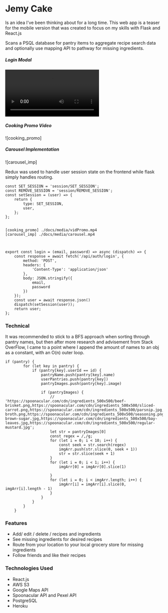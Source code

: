 # Jemy Cake
Is an idea I've been thinking about for a long time. This web app is a teaser for the mobile version that was created to focus on my skills with Flask and React.js


Scans a PSQL database for pantry items to aggregate recipe search data and optionally use mapping API to pathway for missing ingredients.


##### Login Modal
![login_modal]

##### Cooking Promo Video
![cooking_promo]

##### Carousel Implementation
![carousel_imp]

[login_modal]: ./docs/media/login.mp4

Redux was used to handle user session state on the frontend while flask simply handles routing.
```
const SET_SESSION = 'session/SET_SESSION';
const REMOVE_SESSION = 'session/REMOVE_SESSION';
const setSession = (user) => {
    return {
        type: SET_SESSION,
        user,
    };
};


[cooking_promo] ./docs/media/vidPromo.mp4
[carousel_imp] ./docs/media/carousel.mp4



export const login = (email, password) => async (dispatch) => {
    const response = await fetch('/api/auth/login', {
        method: 'POST',
        headers: {
            'Content-Type': 'application/json'
        },
        body: JSON.stringify({
            email,
            password
        })
    });
    const user = await response.json()
    dispatch(setSession(user));
    return user;
};
```

### Technical
It was recommended to stick to a BFS approach when sorting through pantry names, but then after more research and advisement from Stack OverFlow, I came to a point where I append the amount of names to an obj as a constant, with an O(n) outer loop. 

```
if (pantry) {
        for (let key in pantry) {
            if (pantry[key].userId == id) {
                pantryName.push(pantry[key].name)
                userPantries.push(pantry[key])
                pantryImages.push(pantry[key].image)

                if (pantryImages) {
                    // 'https://spoonacular.com/cdn/ingredients_500x500/beef-brisket.png,https://spoonacular.com/cdn/ingredients_500x500/sliced-carrot.png,https://spoonacular.com/cdn/ingredients_500x500/parsnip.jpg,https://spoonacular.com/cdn/ingredients_500x500/None,https://spoonacular.com/cdn/ingredients_500x500/garlic.png,https://spoonacular.com/cdn/ingredients_500x500/guinness.png,https://spoonacular.com/cdn/ingredients_500x500/beef-broth.png,https://spoonacular.com/cdn/ingredients_500x500/seasoning.png,https://spoonacular.com/cdn/ingredients_500x500/light-brown-sugar.jpg,https://spoonacular.com/cdn/ingredients_500x500/bay-leaves.jpg,https://spoonacular.com/cdn/ingredients_500x500/regular-mustard.jpg';
                    let str = pantryImages[0]
                    const regex = /,/g;
                    for (let i = 0; i < 10; i++) {
                        const seek = str.search(regex)
                        imgArr.push(str.slice(0, seek + 1))
                        str = str.slice(seek + 1)
                    }
                    for (let i = 0; i < 1; i++) {
                        imgArr[0] = imgArr[0].slice(1)

                    }
                    for (let i = 0; i < imgArr.length; i++) {
                        imgArr[i] = imgArr[i].slice(0, imgArr[i].length - 1)
                    }
                }
            }
        }
    }
```
### Features
* Add/ edit / delete / recipes and ingredients
* See missing ingredients for desired recipes
* Route from your location to your local grocery store for missing ingredients
* Follow friends and like their recipes

### Technologies Used
* React.js
* AWS S3
* Google Maps API 
* Spoonacular API and Pexel API
* PostgreSQL
* Heroku

